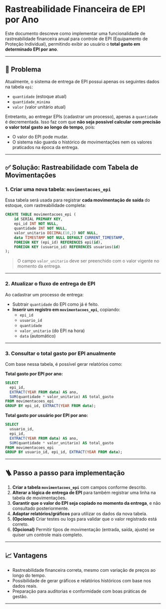 # Rastreabilidade Financeira de EPI por Ano

Este documento descreve como implementar uma funcionalidade de rastreabilidade
financeira anual para controle de EPI (Equipamento de Proteção Individual),
permitindo exibir ao usuário o **total gasto em determinado EPI por ano**.

---

## 🧠 Problema

Atualmente, o sistema de entrega de EPI possui apenas os seguintes dados na
tabela `epi`:

- `quantidade` (estoque atual)
- `quantidade_minima`
- `valor` (valor unitário atual)

Entretanto, ao entregar EPIs (cadastrar um processo), apenas a `quantidade` é
decrementada. Isso faz com que **não seja possível calcular com precisão o valor
total gasto ao longo do tempo**, pois:

- O valor do EPI pode mudar.
- O sistema não guarda o histórico de movimentações nem os valores praticados na
  época da entrega.

---

## ✅ Solução: Rastreabilidade com Tabela de Movimentações

### 1. Criar uma nova tabela: `movimentacoes_epi`

Essa tabela será usada para registrar **cada movimentação de saída** do estoque,
com rastreabilidade completa:

```sql
CREATE TABLE movimentacoes_epi (
    id SERIAL PRIMARY KEY,
    epi_id INT NOT NULL,
    quantidade INT NOT NULL,
    valor_unitario DECIMAL(10,2) NOT NULL,
    data TIMESTAMP NOT NULL DEFAULT CURRENT_TIMESTAMP,
    FOREIGN KEY (epi_id) REFERENCES epi(id),
    FOREIGN KEY (usuario_id) REFERENCES usuarios(id)
);
```

> O campo `valor_unitario` deve ser preenchido com o valor vigente no momento da
> entrega.

---

### 2. Atualizar o fluxo de entrega de EPI

Ao cadastrar um processo de entrega:

- Subtrair `quantidade` do EPI como já é feito.
- **Inserir um registro em `movimentacoes_epi`**, copiando:
  - `epi_id`
  - `usuario_id`
  - `quantidade`
  - `valor_unitario` (do EPI na hora)
  - `data` (automático)

---

### 3. Consultar o total gasto por EPI anualmente

Com base nessa tabela, é possível gerar relatórios como:

**Total gasto por EPI por ano:**

```sql
SELECT
  epi_id,
  EXTRACT(YEAR FROM data) AS ano,
  SUM(quantidade * valor_unitario) AS total_gasto
FROM movimentacoes_epi
GROUP BY epi_id, EXTRACT(YEAR FROM data);
```

**Total gasto por usuário por EPI por ano:**

```sql
SELECT
  usuario_id,
  epi_id,
  EXTRACT(YEAR FROM data) AS ano,
  SUM(quantidade * valor_unitario) AS total_gasto
FROM movimentacoes_epi
GROUP BY usuario_id, epi_id, EXTRACT(YEAR FROM data);
```

---

## 🪜 Passo a passo para implementação

1. **Criar a tabela `movimentacoes_epi`** com campos conforme descrito.
2. **Alterar a lógica de entrega de EPI** para também registrar uma linha na
   tabela de movimentações.
3. **Garantir que o valor do EPI seja copiado no momento da entrega**, e não
   consultado posteriormente.
4. **Adaptar relatórios/gráficos** para utilizar os dados da nova tabela.
5. **(Opcional)** Criar testes ou logs para validar que o valor registrado está
   correto.
6. **(Opcional)** Permitir tipos de movimentação (entrada, saída, ajuste) se
   quiser um controle mais completo.

---

## 📈 Vantagens

- Rastreabilidade financeira correta, mesmo com variação de preços ao longo do
  tempo.
- Possibilidade de gerar gráficos e relatórios históricos com base nos dados
  reais.
- Preparação para auditorias e conformidade com boas práticas de gestão.

---
